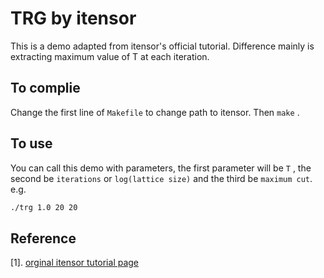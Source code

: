 # TRG by itensor

This is a demo adapted from itensor's official tutorial. Difference mainly is extracting maximum value of T at each iteration.

## To complie

Change the first line of `Makefile` to change path to itensor. Then `make` .

## To use

You can call this demo with parameters, the first parameter will be `T` , the second be `iterations` or `log(lattice size)` and the third be `maximum cut`. e.g.

```bash
./trg 1.0 20 20
```

## Reference

[1]. [orginal itensor tutorial page](http://itensor.org/docs.cgi?page=book/trg)